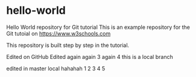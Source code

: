 # hello-world
Hello World repository for Git tutorial
This is an example repository for the Git tutoial on https://www.w3schools.com

This repository is built step by step in the tutorial. 

Edited on GitHub
Edited again
again 3
again 4
this is a local branch

edited in master local
hahahah
1
2
3
4
5
